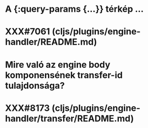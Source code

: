 
# A {:query-params {...}} térkép ...
# XXX#7061 (cljs/plugins/engine-handler/README.md)  

  

# Mire való az engine body komponensének transfer-id tulajdonsága?
# XXX#8173 (cljs/plugins/engine-handler/transfer/README.md)  
